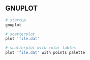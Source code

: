 ## GNUPLOT

````bash
# startup
gnuplot

# scatterplot
plot 'file.dat'

# scatterplot with color lables
plot 'file.dat' with points palette

````



